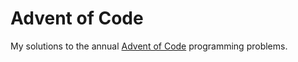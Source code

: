 # Advent of Code

My solutions to the annual [Advent of Code](https://adventofcode.com/) programming problems.
